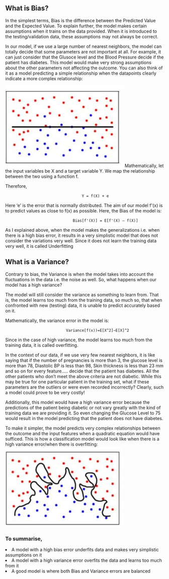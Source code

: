 ## What is Bias?
In the simplest terms, Bias is the difference between the Predicted Value and the Expected Value. To explain further, the model makes certain assumptions when it trains on the data provided. When it is introduced to the testing/validation data, these assumptions may not always be correct.

In our model, if we use a large number of nearest neighbors, the model can totally decide that some parameters are not important at all.  For example, it can just consider that the Glusoce level and the Blood Pressure decide if the patient has diabetes. This model would make very strong assumptions about the other parameters not affecting the outcome. You can also think of it as a model predicting a simple relationship when the datapoints clearly indicate a more complex relationship:

 ![](images/underfit.png)
Mathematically, let the input variables be X and a target variable Y. We map the relationship between the two using a function f.

Therefore,

                                      Y = f(X) + e
                                      
Here ‘e’ is the error that is normally distributed. The aim of our model f'(x) is to predict values as close to f(x) as possible. Here, the Bias of the model is:

                                  Bias[f'(X)] = E[f'(X) – f(X)]

As I explained above, when the model makes the generalizations i.e. when there is a high bias error, it results in a very simplistic model that does not consider the variations very well. Since it does not learn the training data very well, it is called Underfitting  
## What is a Variance?
Contrary to bias, the Variance is when the model takes into account the fluctuations in the data i.e. the noise as well. So, what happens when our model has a high variance?

The model will still consider the variance as something to learn from. That is, the model learns too much from the training data, so much so, that when confronted with new (testing) data, it is unable to predict accurately based on it.

Mathematically, the variance error in the model is:

                               Variance[f(x))=E[X^2]−E[X]^2

Since in the case of high variance, the model learns too much from the training data, it is called overfitting.

In the context of our data, if we use very few nearest neighbors, it is like saying that if the number of pregnancies is more than 3, the glucose level is more than 78, Diastolic BP is less than 98, Skin thickness is less than 23 mm and so on for every feature….. decide that the patient has diabetes. All the other patients who don’t meet the above criteria are not diabetic. While this may be true for one particular patient in the training set, what if these parameters are the outliers or were even recorded incorrectly? Clearly, such a model could prove to be very costly!

Additionally, this model would have a high variance error because the predictions of the patient being diabetic or not vary greatly with the kind of training data we are providing it. So even changing the Glucose Level to 75 would result in the model predicting that the patient does not have diabetes.

To make it simpler, the model predicts very complex relationships between the outcome and the input features when a quadratic equation would have sufficed. This is how a classification model would look like when there is a high variance error/when there is overfitting:
![](images/overfit.png)

### To summarise,

<li>A model with a high bias error underfits data and makes very simplistic assumptions on it
<li>A model with a high variance error overfits the data and learns too much from it
<li>A good model is where both Bias and Variance errors are balanced
